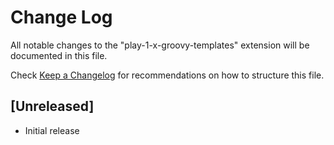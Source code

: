 # Change Log

All notable changes to the "play-1-x-groovy-templates" extension will be documented in this file.

Check [Keep a Changelog](http://keepachangelog.com/) for recommendations on how to structure this file.

## [Unreleased]

- Initial release